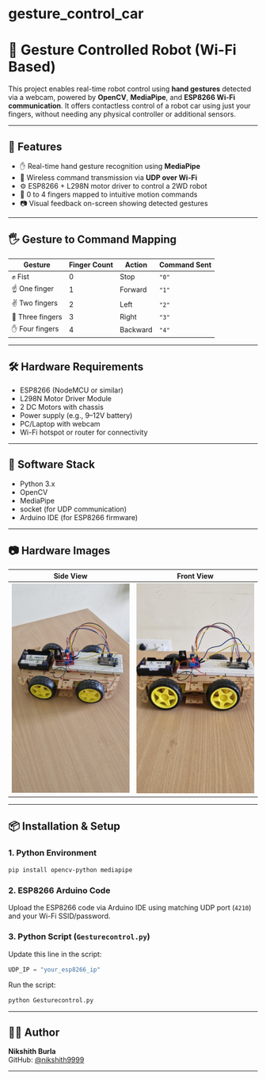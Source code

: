 # gesture_control_car


# 🤖 Gesture Controlled Robot (Wi-Fi Based)

This project enables real-time robot control using **hand gestures** detected via a webcam, powered by **OpenCV**, **MediaPipe**, and **ESP8266 Wi-Fi communication**. It offers contactless control of a robot car using just your fingers, without needing any physical controller or additional sensors.

---

## 🚀 Features

- ✋ Real-time hand gesture recognition using **MediaPipe**
- 📡 Wireless command transmission via **UDP over Wi-Fi**
- ⚙️ ESP8266 + L298N motor driver to control a 2WD robot
- 👊 0 to 4 fingers mapped to intuitive motion commands
- 📷 Visual feedback on-screen showing detected gestures

---

## 🖐 Gesture to Command Mapping

| Gesture            | Finger Count | Action    | Command Sent |
|--------------------|--------------|-----------|---------------|
| ✊ Fist           | 0            | Stop      | `"0"`         |
| ☝️ One finger     | 1            | Forward   | `"1"`         |
| ✌️ Two fingers    | 2            | Left      | `"2"`         |
| 🤟 Three fingers  | 3            | Right     | `"3"`         |
| ✋ Four fingers   | 4            | Backward  | `"4"`         |

---

## 🛠 Hardware Requirements

- ESP8266 (NodeMCU or similar)
- L298N Motor Driver Module
- 2 DC Motors with chassis
- Power supply (e.g., 9–12V battery)
- PC/Laptop with webcam
- Wi-Fi hotspot or router for connectivity

---

## 🧠 Software Stack

- Python 3.x
- OpenCV
- MediaPipe
- socket (for UDP communication)
- Arduino IDE (for ESP8266 firmware)

---

## 📷 Hardware Images

| Side View | Front View |
|-----------|------------|
| ![](IMG-20250720-WA0004.jpg) | ![](IMG-20250720-WA0003.jpg) |

---

## 📦 Installation & Setup

### 1. Python Environment

```bash
pip install opencv-python mediapipe
```

### 2. ESP8266 Arduino Code

Upload the ESP8266 code via Arduino IDE using matching UDP port (`4210`) and your Wi-Fi SSID/password.

### 3. Python Script (`Gesturecontrol.py`)

Update this line in the script:

```python
UDP_IP = "your_esp8266_ip"
```

Run the script:

```bash
python Gesturecontrol.py
```

---

## 👨‍💻 Author

**Nikshith Burla**  
GitHub: [@nikshith9999](https://github.com/nikshith9999)

---
